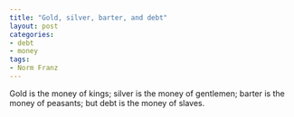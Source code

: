 ```yaml
---
title: "Gold, silver, barter, and debt"
layout: post
categories:
- debt
- money
tags:
- Norm Franz
---
```


Gold is the money of kings; silver is the money of gentlemen; barter is the money of peasants; but debt is the money of slaves.